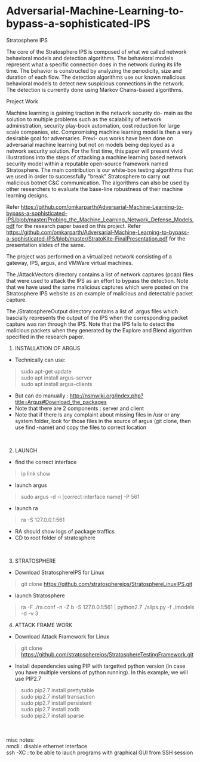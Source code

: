 # Adversarial-Machine-Learning-to-bypass-a-sophisticated-IPS

Stratosphere IPS

The core of the Stratosphere IPS is composed of what we called network behavioral models and detection algorithms. The behavioral models represent what a specific connection does in the network during its life time. The behavior is constructed by analyzing the periodicity, size and duration of each flow. The detection algorithms use our known malicious behavioral models to detect new suspicious connections in the network. The detection is currently done using Markov Chains-based algorithms.

Project Work

Machine learning is gaining traction in the network security do- main as the solution to multiple problems such as the scalability of network administration, security play-book automation, cost reduction for large scale companies, etc. Compromising machine learning model is then a very desirable goal for adversaries. Previ- ous works have been done on adversarial machine learning but not on models being deployed as a network security solution. For the first time, this paper will present vivid illustrations into the steps of attacking a machine learning based network security model within a reputable open-source framework named Stratosphere. The main contribution is our white-box testing algorithms that we used in order to successfully "break" Stratosphere to carry out malicious botnet C&C communication. The algorithms can also be used by other researchers to evaluate the base-line robustness of their machine learning designs.

Refer https://github.com/omkarparth/Adversarial-Machine-Learning-to-bypass-a-sophisticated-IPS/blob/master/Probing_the_Machine_Learning_Network_Defense_Models.pdf for the research paper based on this project. 
Refer https://github.com/omkarparth/Adversarial-Machine-Learning-to-bypass-a-sophisticated-IPS/blob/master/StratoKite-FinalPresentation.pdf for the presentation slides of the same.

The project was performed on a virtualized network consisting of a gateway, IPS, argus, and VMWare virtual machines.  

The /AttackVectors directory contains a list of network captures (pcap) files that were used to attack the IPS as an effort to bypass the detection. Note that we have used the same malicious captures which were posted on the Stratosphere IPS website as an example of malicious and detectable packet capture. 

The /StratosphereOutput directory contains a list of .argus files which bascially represents the output of the IPS when the corresponding packet capture was ran through the IPS. Note that the IPS fails to detect the malicious packets when they generated by the Explore and Blend algorithm specified in the research paper. 


1. INSTALLATION OF ARGUS

* Technically can use:
> sudo apt-get update <br/>
> sudo apt install argus-server <br/>
> sudo apt install argus-clients <br/>
* But can do manually :
http://nsmwiki.org/index.php?title=Argus#Download_the_packages
* Note that there are 2 components : server and client
* Note that if there is any complaint about missing files in /usr or any system folder, look for those files in the source of argus (git clone, then use find -name) and copy the files to correct location
<br/>

 2. LAUNCH
  * find the correct interface <br/>
> ip link show
  * launch argus
> sudo argus -d -i [correct interface name] -P 561
* launch ra
> ra -S 127.0.0.1:561
* RA should show logs of package traffics
* CD to root folder of stratosphere
<br/>
  
3. STRATOSPHERE
* Download StratosphereIPS for Linux
> git clone https://github.com/stratosphereips/StratosphereLinuxIPS.git
* launch Stratosphere
> ra -F ./ra.conf -n -Z b -S 127.0.0.1:561 | python2.7 ./slips.py -f ./models -d -v 3

4. ATTACK FRAME WORK
* Download Attack Framework for Linux
> git clone https://github.com/stratosphereips/StratosphereTestingFramework.git
* Install dependencies using PIP with targetted python version (in case you have multiple versions of python running). In this example, we will use PIP2.7
> sudo pip2.7 install prettytable <br/>
> sudo pip2.7 install transaction <br/>
> sudo pip2.7 install persistent <br/>
> sudo pip2.7 install zodb <br/>
> sudo pip2.7 install sparse <br/>
<br/>  
<br/>  
misc notes:<br/>  
nmcli : disable ethernet interface<br/>  
ssh -XC : to be able to lauch programs with graphical GUI from SSH session<br/>  
